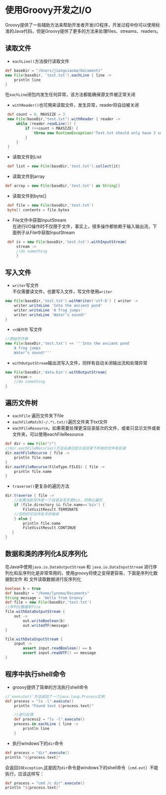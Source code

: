 # 使用Groovy开发之I/O

Groovy提供了一些辅助方法来帮助开发者开发I/O程序，开发过程中你可以使用标准的Java代码，但是Groovy提供了更多的方法来处理files、streams、readers。

## 读取文件

+ `eachLine()`方法按行读取文件

```groovy
def baseDir = "/Users/jiangxiaoma/Documents"
new File(baseDir, 'test.txt').eachLine { line ->
    println line
}
```

在`eachLine`闭包内发生任何异常，该方法都能确保源文件被正常关闭

+ `withReader()`也可用来读取文件，发生异常，reader将自动被关闭

```groovy
 def count = 0, MAXSIZE = 3
 new File(baseDir,"test.txt").withReader { reader ->
     while (reader.readLine()) {
         if (++count > MAXSIZE) {
             throw new RuntimeException('Test.txt should only have 3 verses')
         }
     }
 }
```

+ 读取文件到List

```groovy
 def list = new File(baseDir,'test.txt').collect{it}
```

+ 读取文件到array

```groovy
def array = new File(baseDir,'test.txt') as String[]
```

+ 读取文件到byte[]

```groovy
 def file = new File(baseDir,'test.txt')
 byte[] contents = file.bytes
```

+ File文件中获取InputStream  
 在进行I/O操作时不仅限于文件，事实上，很多操作都依赖于输入输出流，下面例子从File中获取InputStream

```groovy
 def is = new File(baseDir,'test.txt').withInputStream{
     stream ->
     //do something
     }
```

## 写入文件

+ `writer`写文件  
 不仅需要读文件，也要写入文件，写文件使用`writer`

```groovy
new File(baseDir,'test.txt').withWriter('utf-8') { writer ->
    writer.writeLine 'Into the ancient pond'
    writer.writeLine 'A frog jumps'
    writer.writeLine 'Water’s sound!'
}
```

+ `<<操作符` 写文件

```groovy
//原始字符串
new File(baseDir,'test.txt') << '''Into the ancient pond
    A frog jumps
    Water’s sound!'''
```

+ `withOutputStream`输出流写入文件，同样有自动关闭输出流和处理异常

```groovy
new File(baseDir,'data.bin').withOutputStream{
    stream->
    //do something
}
```

## 遍历文件树

+ `eachFile` 遍历文件夹下file
+ `eachFileMatch(~/.*\.txt/)`遍历文件夹下txt文件
+ `eachFileResource`，如果需要处理更深目录层次的文件，或者只显示文件或者文件夹，可以使用eachFileResource

```groovy
def dir = new File("/")
//dir.eachFileRecurse()方法会递归显示该目录下所有的文件和目录
dir.eachFileRecurse { file ->
    println file.name
}
dir.eachFileRecurse(FileType.FILES) { file ->
    println file.name
}
```

+ `traverse()`更复杂的遍历方法

```groovy
dir.traverse { file ->
    //如果当前文件是一个目录且名字是bin，则停止遍历
    if (file.directory && file.name=='bin') {
        FileVisitResult.TERMINATE
    //否则打印文件名字并继续
    } else {
        println file.name
        FileVisitResult.CONTINUE
   }
}
```

## 数据和类的序列化&反序列化

在Java中使用`java.io.DataOutputStream` 和 `java.io.DataInputStream` 进行序列化和反序列化是非常常用的，使用groovy将使之变得更容易，下面是序列化数据到文件 和 文件读取数据进行反序列化

```groovy
boolean b = true
def baseDir = "/home/lynnma/Documents"
String message = 'Hello from Groovy'
def file = new File(baseDir,'test.txt')
//序列化数据到file
file.withDataOutputStream {
    out ->
        out.writeBoolean(b)
        out.writeUTF(message)
}

file.withDataInputStream {
    input ->
        assert input.readBoolean() == b
        assert input.readUTF() == message
}
```

## 程序中执行shell命令

+ groovy提供了简单的方法执行shell命令

```groovy
//`execute()`方法返回了一个java.lang.Process实例
def process = "ls -l".execute()
    println "Found text ${process.text}"

    //逐行处理
    def process2 = "ls -l".execute()
    process.in.eachLine { line ->
        println line
    }
```

+ 执行windows下的`dir`命令

```groovy
def process = "dir".execute()
println "${process.text}"
```

会返回`IOException`,这是因为`dir`命令是windows下的shell命令（`cmd.ext`）不能执行，应该这样写：

```groovy
def process = "cmd /c dir".execute()
println "${process.text}"
```
